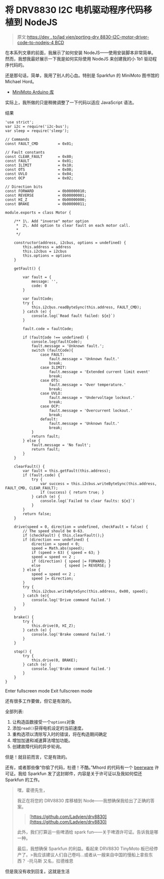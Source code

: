 # 将 DRV8830 I2C 电机驱动程序代码移植到 NodeJS

> 原文:[https://dev . to/lad vien/porting-drv 8830-I2C-motor-driver-code-to-nodejs-4 BCD](https://dev.to/ladvien/porting-drv8830-i2c-motor-driver-code-to-nodejs-4bcd)

在本系列文章的前面，我展示了如何安装 NodeJS——使用安装脚本非常简单。然而，我想我最好展示一下我是如何实际使用 NodeJS 来创建我的小 1b1 驱动程序代码的。

还是那句话，简单，我用了别人的心血。特别是 Sparkfun 的 MiniMoto 图书馆的 Michael Hord。

*   [MiniMoto Arduino 库](https://github.com/sparkfun/SparkFun_MiniMoto_Arduino_Library/tree/V_1.1.0)

实际上，我所做的只是稍微调整了一下代码以适应 JavaScript 语法。

结果

```
'use strict';
var i2c = require('i2c-bus');
var sleep = require('sleep');

// Commands
const FAULT_CMD         = 0x01;

// Fault constants
const CLEAR_FAULT       = 0x80;
const FAULT             = 0x01;
const ILIMIT            = 0x10;
const OTS               = 0x08;
const UVLO              = 0x04;
const OCP               = 0x02;

// Direction bits
const FORWARD           = 0b00000010;
const REVERSE           = 0b00000001;
const HI_Z              = 0b00000000;
const BRAKE             = 0b00000011;

module.exports = class Motor {

    /** 1\. Add "inverse" motor option
     *  2\. Add option to clear fault on each motor call.
     *  
     */

    constructor(address, i2cbus, options = undefined) {        
        this.address = address
        this.i2cbus = i2cbus
        this.options = options
    }

    getFault() {

        var fault = {
            message: '',
            code: 0
        }

        var faultCode;
        try {
            this.i2cbus.readByteSync(this.address, FAULT_CMD);
        } catch (e) {
            console.log(`Read fault failed: ${e}`)
        }

        fault.code = faultCode;

        if (faultCode !== undefined) {
            console.log(faultCode);
            fault.message = 'Unknown fault.';
            switch (faultCode){
                case FAULT:
                    fault.message = 'Unknown fault.'
                    break;
                case ILIMIT:
                    fault.message = 'Extended current limit event'
                    break;
                case OTS:
                    fault.message = 'Over temperature.'
                    break;
                case UVLO:
                    fault.message = 'Undervoltage lockout.'
                    break;
                case OCP:
                    fault.message = 'Overcurrent lockout.'
                    break;
                default:
                    fault.message = 'Unknown fault.'
                    break;
            }
            return fault;
        } else {
            fault.message = 'No fault';
            return fault;
        }
    }

    clearFault() {
        var fault = this.getFault(this.address);
        if (fault.code) {
            try {
                var success = this.i2cbus.writeByteSync(this.address, FAULT_CMD, CLEAR_FAULT);
                if (success) { return true; }
            } catch (e) {
                console.log(`Failed to clear faults: ${e}`)
            }
        }
        return false;
    }

    drive(speed = 0, direction = undefined, checkFault = false) {
        // The speed should be 0-63.
        if (checkFault) { this.clearFault();}
        if (direction === undefined) {        
            direction = speed < 0;
            speed = Math.abs(speed);
            if (speed > 63) { speed = 63; }
            speed = speed << 2 ;
            if (direction) { speed |= FORWARD; }
            else           { speed |= REVERSE; }
        } else {
            speed = speed << 2 ;
            speed |= direction;
        }
        try {
            this.i2cbus.writeByteSync(this.address, 0x00, speed);
        } catch (e){
            console.log('Drive command failed.')
        }
    }

    brake() {
        try {
            this.drive(0, HI_Z);
        } catch (e) {
            console.log('Brake command failed.')
        }
    }

    stop() {
        try {
            this.drive(0, BRAKE);
        } catch (e) {
            console.log('Brake command failed.')
        }
    }
} 
```

Enter fullscreen mode Exit fullscreen mode

还有很多工作要做，但它是有效的。

全部列表:

1.  让构造函数接受一个`options`对象
2.  添加`read()`获得电机设定的当前速度。
3.  重构选项以清除写入时的错误，将在构造期间确定
4.  增加加速和减速算法增加功能。
5.  创建故障代码的异步轮询。

但是！就目前而言，它是有效的。

还有，或者那些像“你偷了代码，杜德！不酷。”Mhord 的代码有一个 [beerware](https://en.wikipedia.org/wiki/Beerware) 许可证。我给 Sparkfun 发了这封邮件，内容是关于许可证以及我如何偿还 Sparkfun 的工作。

> 嘿，霍德先生，
> 
> 我正在将您的 DRV8830 库移植到 Node——我想确保我给出了正确的答案。
> 
> > [https://github.com/Ladvien/drv8830](https://github.com/Ladvien/drv8830)
> 
> 此外，我们打算运一些啤酒给 spark fun——关于啤酒许可证。告诉我是哪一种。
> 
> 最后，我想确保 Sparkfun 的利益。看起来 DRV8830 TinyMoto 板已经停产了。>我应该建议人们自己卷吗...或者从一艘来自中国的慢船上拿些东西？
> -托马斯
> 又名，拉德维恩

但是我没有收到回复。这就是生活